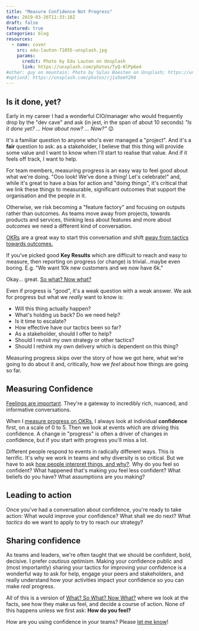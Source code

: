 ```yaml
---
title: "Measure Confidence Not Progress"
date: 2019-03-26T11:33:18Z
draft: false
featured: true
categories: blog  
resources:
  - name: cover
    src: edu-lauton-71055-unsplash.jpg
    params:
      credit: Photo by Edu Lauton on Unsplash
      link: https://unsplash.com/photos/TyQ-0lPp6e4
#other: guy on mountain: Photo by Sylas Boesten on Unsplash; https://unsplash.com/photos/VO-EmcML4o4
#option3: https://unsplash.com/photos/rj1a5emY2R4
---
```


## Is it done, yet?

Early in my career I had a wonderful CIO/manager who would frequently drop by the "dev cave" and ask (in jest, in the span of about 10 seconds) _"Is it done yet? ... How about now? ... Now?"_ :wink: 

It's a familiar question to anyone who's ever managed a "project". And it's a **fair** question to ask: as a stakeholder, I believe that this thing will provide some value and I want to know when I'll start to realise that value. And if it feels off track, I want to help.

For team members, measuring progress is an easy way to feel good about what we're doing. "Ooo look! We've done a thing! Let's celebrate!" and, while it's great to have a bias for action and "doing things", it's critical that we link these things to measurable, significant outcomes that support the organisation and the people in it.

Otherwise, we risk becoming a "feature factory" and focusing on outputs rather than outcomes. As teams move away from projects, towards products and services, thinking less about features and more about _outcomes_ we need a different kind of conversation. 

[OKRs](/blog/okr-workshop) are a great way to start this conversation and shift [away from tactics towards outcomes.](/blog/okrs-are-not-tactics)

If you've picked good **Key Results** which are difficult to reach and easy to measure, then reporting on progress (or change) is trivial...maybe even boring. E.g. "We want 10k new customers and we now have 6k."  

Okay... great. [So what? Now what?](/blog/what-so-what-now-what)

Even if progress is "good", it's a weak question with a weak answer. We ask for progress but what we _really_ want to know is:

- Will this thing actually happen?
- What's holding us back? Do we need help? 
- Is it time to escalate?
- How effective have our tactics been so far?
- As a stakeholder, should I offer to help?
- Should I revisit my own strategy or other tactics?
- Should I rethink my own delivery which is dependent on this thing?

Measuring progress skips over the story of how we got here, what we're going to do about it and, critically, how we _feel_ about how things are going so far.

## Measuring Confidence
[Feelings are important](/blog/nvc). They're a gateway to incredibly rich, nuanced, and informative conversations. 

When I [measure progress on OKRs](/blog/okr-templates), I always look at individual **confidence** first, on a scale of 0 to 5. Then we look at events which are driving this confidence. A change in "progress" is often a driver of changes in confidence, but if you start with progress you'll miss a lot. 

Different people respond to events in radically different ways. This is terrific. It's why we work in teams and why diversity is so critical. But we have to ask [how people interpret things, and why?](/blog/what-so-what-now-what). Why do you feel so confident? What happened that's making you feel less confident? What beliefs do you have? What assumptions are you making? 

## Leading to action
Once you've had a conversation about confidence, you're ready to take action: What would improve your confidence? What shall we do next? What _tactics_ do we want to apply to try to reach our strategy?

## Sharing confidence
As teams and leaders, we're often taught that we should be confident, bold, decisive. I prefer *cautious optimism*. Making your confidence public and (most importantly) sharing your tactics for improving your confidence is a wonderful way to ask for help, engage your peers and stakeholders, and really understand how your activities impact your confidence so you can make _real_ progress.

All of this is a version of [What? So What? Now What?](/blog/what-so-what-now-what) where we look at the facts, see how they make us feel, and decide a course of action. None of this happens unless we first ask: **How do you feel?**

How are you using confidence in your teams? Please [let me know](/contact)!
